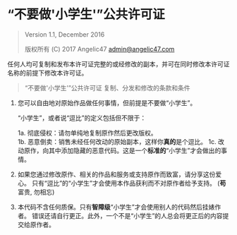 ﻿# “不要做'小学生'”公共许可证

> Version 1.1, December 2016
>
> 版权所有 (C) 2017 Angelic47 <admin@angelic47.com>

任何人均可复制和发布本许可证完整的或经修改的副本，并可在同时修改本许可证名称的前提下修改本许可证。

> “不要做'小学生'”公共许可证
> 复制、分发和修改的条款和条件

1. 您可以自由地对原始作品做任何事情，但前提是不要做“小学生”。
   
   “小学生”，或者说“逗比”的定义包括但不限于：

     1a. 彻底侵权：请勿单纯地复制原作然后更改版权。  
     1b. 恶意倒卖：销售未经任何改动的原始副本，这样你**真的**是个逗比。
     1c. 改动原作，向其中添加隐藏的恶意代码。这是一个**标准的**“小学生”才会做出的事情。  

2. 如果您通过修改原作、相关的作品和服务或支持原作而致富，请分享这份爱心。
   只有“逗比”的“小学生”才会使用本作品获利而不对原作者给予支持。
   (**苟**富贵, 勿相忘)

3. 本代码不含任何质保。只有**智障级**“小学生”才会使用别人的代码然后挂婊作者。
   错误还请自行更正。此外，一个不是“小学生”的人总会将更正后的内容提交给原作者。

